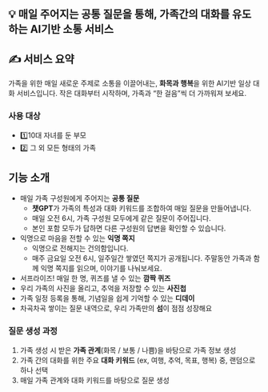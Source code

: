 
## 💡 매일 주어지는 공통 질문을 통해, **가족간의 대화**를 유도하는 **AI기반** 소통 서비스   



## ✍️ **서비스 요약**

가족을 위한 매일 새로운 주제로 소통을 이끌어내는, **화목과 행복**을 위한 AI기반 일상 대화 서비스입니다. 작은 대화부터 시작하며, 가족과 “한 걸음”씩 더 가까워져 보세요.

### **사용 대상**

- 1️⃣10대 자녀를 둔 부모
- 2️⃣ 그 외 모든 형태의 가족

## 기능 소개

- 매일 가족 구성원에게 주어지는 **공통 질문**
    - **챗GPT**가 가족의 특성과 대화 키워드를 조합하여 매일 질문을 만들어냅니다.
    - 매일 오전 6시, 가족 구성원 모두에게 같은 질문이 주어집니다.
    - 본인 포함 모두가 답하면 다른 구성원의 답변을 확인할 수 있습니다.
- 익명으로 마음을 전할 수 있는 **익명 쪽지**
    - 익명으로 전해지는 건의함입니다.
    - 매주 금요일 오전 6시, 일주일간 쌓였던 쪽지가 공개됩니다. 주말동안 가족과 함께 익명 쪽지를 읽으며, 이야기를 나눠보세요.
- 서프라이즈! 매일 한 명, 퀴즈를 낼 수 있는 **깜짝 퀴즈**
- 우리 가족의 사진을 올리고, 추억을 저장할 수 있는 **사진첩**
- 가족 일정 등록을 통해, 기념일을 쉽게 기억할 수 있는 **디데이**
- 차곡차곡 쌓이는 질문 내역으로,  우리 가족만의 **섬**이 점점 성장해요
    
    

### 질문 생성 과정

1. 가족 생성 시 받은 **가족 관계**(화목 / 보통 / 나쁨)을 바탕으로 가족 정보 생성
2. 가족 간의 대화를 위한 주요 **대화 키워드** (ex, 여행, 추억, 목표, 행복) 중, 랜덤으로 하나 선택
3. 매일 가족 관계와 대화 키워드를 바탕으로 질문 생성
